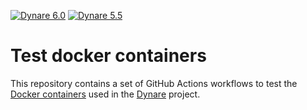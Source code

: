 [![Dynare 6.0](../../actions/workflows/dynare-6.0-matlab.yml/badge.svg)](../../actions/workflows/dynare-6.0-matlab.yml)
[![Dynare 5.5](../../actions/workflows/dynare-5.5-matlab.yml/badge.svg)](../../actions/workflows/dynare-5.5-matlab.yml)

# Test docker containers

This repository contains a set of GitHub Actions workflows to test the [Docker containers](https://git.dynare.org/Dynare/dynare/-/blob/master/scripts/docker/README.md) used in the [Dynare](https://www.dynare.org) project.